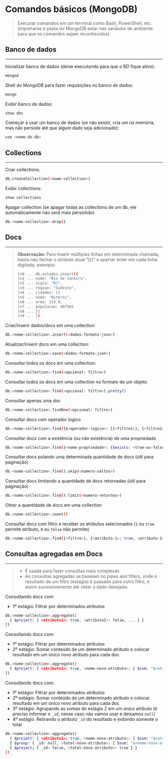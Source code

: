 # Comandos básicos (MongoDB)

> Executar comandos em um terminal como Bash, PowerShell, etc. (importante a
> pasta do MongoDB estar nas variáveis de ambiente para que os comandos sejam
> reconhecidos).

## Banco de dados

---

Inicializar banco de dados (deixe executando para que o BD fique ativo):

```bash
mongod
```

Shell do MongoDB para fazer requisições no banco de dados:

```bash
mongo
```

Exibir banco de dados:

```bash
show dbs
```

Começar a usar um banco de dados (se não existir, cria um na memória, mas não
persiste até que algum dado seja adicionado):

```bash
use <nome-do-db>
```

## Collections

---

Criar collections:

```bash
db.createCollection(<nome-collection>)
```

Exibir collections:

```bash
show collections
```

Apagar collection (se apagar todas as collections de um db, ele automaticamente
não será mais persistido):

```bash
db.<nome-collection>.drop()
```

## Docs

---

> **Observação:** Para inserir múltiplas linhas em determinada chamada, basta não fechar o
> símbolo atual "[({" e apertar enter em cada linha digitada, exemplo:
> 
> ```bash
> ln0 ... db.estados.insert({
> ln1 ... nome: "Rio de Janeiro",
> ln2 ... sigla: "RJ",
> ln3 ... regiao: "Sudeste",
> ln4 ... cidades: [{
> ln5 ... nome: "Niterói",
> ln6 ... area: 133.9,
> ln7 ... populacao: 487562
> ln8 ... }]
> ln9 ... })
> ```

Criar/inserir dados/docs em uma collection:

```bash
db.<nome-collection>.insert(<dados-formato-json>)
```

Atualizar/inserir docs em uma collection:

```bash
db.<nome-collection>.save(<dados-formato-json>)
```

Consultar todos os docs em uma collection:

```bash
db.<nome-collection>.find(<opcional: filtro>)
```

Consultar todos os docs em uma collection no formato de um objeto:

```bash
db.<nome-collection>.find(<opcional: filtro>).pretty()
```

Consultar apenas uma doc

```bash
db.<nome-collection>.findOne(<opcional: filtro>)
```

Consultar docs com operador lógico

```bash
db.<nome-collection>.find({$<operador-logico>: [{<filtro1>}, {<filtro2>}, {<...>}]}).pretty()
```

Consultar docs com a existência (ou não existência) de uma propriedade

```bash
db.<nome-collection>.find({<nome-propriedade>: {$exists: <true-ou-false>}}).pretty()
```

Consultar docs pulando uma determinada quantidade de docs (útil para paginação)

```bash
db.<nome-collection>.find().skip(<numero-saltos>)
```

Consultar docs limitando a quantidade de docs retornadas (útil para paginação)

```bash
db.<nome-collection>.find().limit(<numero-retornos>)
```

Obter a quantidade de docs em uma collection

```bash
db.<nome-collection>.count()
```

Consultar docs com filtro e receber os atributos selecionados (`1` ou `true`
permite atributo, `0` ou `false` não permite)

```bash
db.<nome-collection>.find({<filtro>}, {<atributo-1>: true, <atributo-2>: false, ...})
```

## Consultas agregadas em Docs

---

> - É usada para fazer consultas mais complexas
> - As consultas agregadas se baseiam no pipes and filters, onde o resultado de
>   um filtro (estágio) é passado para outro filtro, e assim sucessivamente até
>   obter o dado desejado.

Consultando docs com:

- 1º estágio: Filtrar por determinados atributos

```bash
db.<nome-collection>.aggregate([
  { $project: { <atributo1>: true, <atributo2>: false, ... } }
])
```

Consultando docs com:

- 1º estágio: Filtrar por determinados atributos
- 2º estágio: Somar conteúdo de um determinado atributo e colocar resultado em um único novo atributo para cada doc

```bash
db.<nome-collection>.aggregate([
  { $project: { <atributo1>: true, <nome-novo-atributo>: { $sum: "$<atributo2>" } } }
])
```

Consultando docs com:

- 1º estágio: Filtrar por determinados atributos
- 2º estágio: Somar conteúdo de um determinado atributo e colocar resultado em um único novo atributo para cada doc
- 3º estágio: Agrupando as somas do estágio 2 em um único atributo (é preciso informar o `_id`, nesse caso não vamos usar e deixamos `null`)
- 4º estágio: Retirando o atributo `_id` do resultado e exibindo somente o total

```bash
db.<nome-collection>.aggregate([
  { $project: { <atributo1>: true, <nome-novo-atributo>: { $sum: "$<atributo2>" } } }
  { $group: { _id: null, <total-novo-atributo>: { $sum: "$<nome-novo-atributo>" } }
  { $project; { _id: false, <total-novo-atributo>: true } }
])
```
